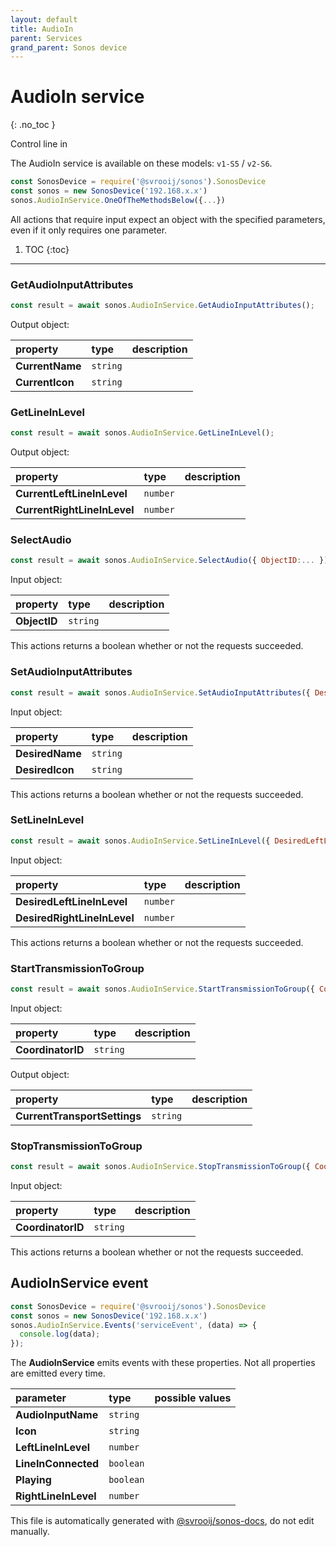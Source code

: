 ```yaml
---
layout: default
title: AudioIn
parent: Services
grand_parent: Sonos device
---
```

# AudioIn service
{: .no_toc }

Control line in

The AudioIn service is available on these models: `v1-S5` / `v2-S6`.

```js
const SonosDevice = require('@svrooij/sonos').SonosDevice
const sonos = new SonosDevice('192.168.x.x')
sonos.AudioInService.OneOfTheMethodsBelow({...})
```

All actions that require input expect an object with the specified parameters, even if it only requires one parameter.

1. TOC
{:toc}

---

### GetAudioInputAttributes

```js
const result = await sonos.AudioInService.GetAudioInputAttributes();
```

Output object:

| property | type | description |
|:----------|:-----|:------------|
| **CurrentName** | `string` |  |
| **CurrentIcon** | `string` |  |

### GetLineInLevel

```js
const result = await sonos.AudioInService.GetLineInLevel();
```

Output object:

| property | type | description |
|:----------|:-----|:------------|
| **CurrentLeftLineInLevel** | `number` |  |
| **CurrentRightLineInLevel** | `number` |  |

### SelectAudio

```js
const result = await sonos.AudioInService.SelectAudio({ ObjectID:... });
```

Input object:

| property | type | description |
|:----------|:-----|:------------|
| **ObjectID** | `string` |  |

This actions returns a boolean whether or not the requests succeeded.

### SetAudioInputAttributes

```js
const result = await sonos.AudioInService.SetAudioInputAttributes({ DesiredName:..., DesiredIcon:... });
```

Input object:

| property | type | description |
|:----------|:-----|:------------|
| **DesiredName** | `string` |  |
| **DesiredIcon** | `string` |  |

This actions returns a boolean whether or not the requests succeeded.

### SetLineInLevel

```js
const result = await sonos.AudioInService.SetLineInLevel({ DesiredLeftLineInLevel:..., DesiredRightLineInLevel:... });
```

Input object:

| property | type | description |
|:----------|:-----|:------------|
| **DesiredLeftLineInLevel** | `number` |  |
| **DesiredRightLineInLevel** | `number` |  |

This actions returns a boolean whether or not the requests succeeded.

### StartTransmissionToGroup

```js
const result = await sonos.AudioInService.StartTransmissionToGroup({ CoordinatorID:... });
```

Input object:

| property | type | description |
|:----------|:-----|:------------|
| **CoordinatorID** | `string` |  |

Output object:

| property | type | description |
|:----------|:-----|:------------|
| **CurrentTransportSettings** | `string` |  |

### StopTransmissionToGroup

```js
const result = await sonos.AudioInService.StopTransmissionToGroup({ CoordinatorID:... });
```

Input object:

| property | type | description |
|:----------|:-----|:------------|
| **CoordinatorID** | `string` |  |

This actions returns a boolean whether or not the requests succeeded.

## AudioInService event

```js
const SonosDevice = require('@svrooij/sonos').SonosDevice
const sonos = new SonosDevice('192.168.x.x')
sonos.AudioInService.Events('serviceEvent', (data) => {
  console.log(data);
});
```

The **AudioInService** emits events with these properties. Not all properties are emitted every time.

| parameter | type | possible values |
|:----------|:-----|:----------------|
| **AudioInputName** | `string` |  | 
| **Icon** | `string` |  | 
| **LeftLineInLevel** | `number` |  | 
| **LineInConnected** | `boolean` |  | 
| **Playing** | `boolean` |  | 
| **RightLineInLevel** | `number` |  | 

This file is automatically generated with [@svrooij/sonos-docs](https://github.com/svrooij/sonos-api-docs/tree/main/generator/sonos-docs), do not edit manually.
